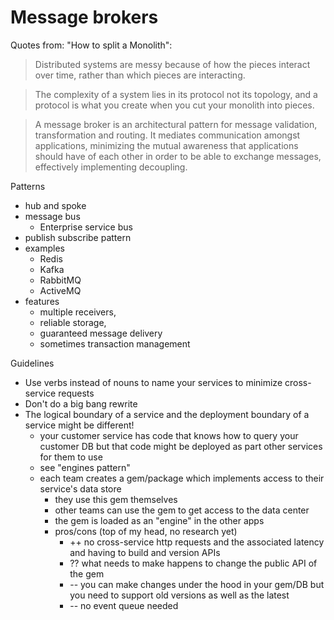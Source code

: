 
# Message brokers

Quotes from: "How to split a Monolith":

> Distributed systems are messy because of how the pieces interact over
> time, rather than which pieces are interacting.

> The complexity of a system lies in its protocol not its topology, and a
> protocol is what you create when you cut your monolith into pieces.

> A message broker is an architectural pattern for message validation,
> transformation and routing. It mediates communication amongst
> applications, minimizing the mutual awareness that applications should have
> of each other in order to be able to exchange messages, effectively
> implementing decoupling.

Patterns

* hub and spoke
* message bus
    * Enterprise service bus
* publish subscribe pattern
* examples
    * Redis
    * Kafka
    * RabbitMQ
    * ActiveMQ
* features
    * multiple receivers,
    * reliable storage,
    * guaranteed message delivery
    * sometimes transaction management


Guidelines

* Use verbs instead of nouns to name your services to minimize cross-service requests
* Don't do a big bang rewrite
* The logical boundary of a service and the deployment boundary of a service might be different!
    * your customer service has code that knows how to query your customer DB but that code might be deployed as part other services for them to use
    * see "engines pattern"
    * each team creates a gem/package which implements access to their service's data store
      * they use this gem themselves
      * other teams can use the gem to get access to the data center
      * the gem is loaded as an "engine" in the other apps
      * pros/cons (top of my head, no research yet)
        * ++ no cross-service http requests and the associated latency and having to build and version APIs
        * ?? what needs to make happens to change the public API of the gem
        * -- you can make changes under the hood in your gem/DB but you need to support old versions as well as the latest
        * -- no event queue needed


